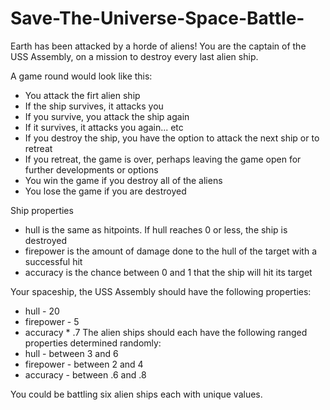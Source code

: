 # Save-The-Universe-Space-Battle-
Earth has been attacked by a horde of aliens! You are the captain of the USS Assembly, on a mission to destroy every last alien ship.

A game round would look like this:
- You attack the firt alien ship
- If the ship survives, it attacks you
- If you survive, you attack the ship again
- If it survives, it attacks you again... etc
- If you destroy the ship, you have the option to attack the next ship or to retreat
- If you retreat, the game is over, perhaps leaving the game open for further developments or options
- You win the game if you destroy all of the aliens
- You lose the game if you are destroyed

Ship properties
* hull is the same as hitpoints. If hull reaches 0 or less, the ship is destroyed
* firepower is the amount of damage done to the hull of the target with a successful hit
* accuracy is the chance between 0 and 1 that the ship will hit its target

Your spaceship, the USS Assembly should have the following properties:
* hull - 20
* firepower - 5
* accuracy * .7
The alien ships should each have the following ranged properties determined randomly:
* hull - between 3 and 6
* firepower - between 2 and 4
* accuracy - between .6 and .8

You could be battling six alien ships each with unique values.
